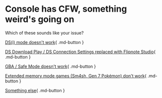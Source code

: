 # Console has CFW, something weird's going on

Which of these sounds like your issue?

[DS(i) mode doesn't work](/troubleshoot/issue/cfw/twl){ .md-button }

[DS Download Play / DS Connection Settings replaced with Flipnote Studio](/troubleshoot/issue/cfw/twl){ .md-button }

[GBA / Safe Mode doesn't work](/troubleshoot/issue/cfw/old){ .md-button }

[Extended memory mode games (Sm4sh, Gen 7 Pokémon) don't work](/troubleshoot/issue/cfw/ext){ .md-button }

[Something else](/troubleshoot/issue/unknown){ .md-button }